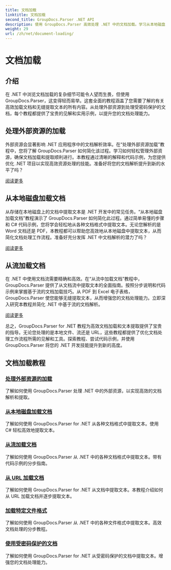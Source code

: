 ```yaml
---
title: 文档加载
linktitle: 文档加载
second_title: GroupDocs.Parser .NET API
description: 使用 GroupDocs.Parser 高效处理 .NET 中的文档加载。学习从本地磁盘、流、URL 等中提取文本。
weight: 29
url: /zh/net/document-loading/
---
```


# 文档加载

## 介绍

在 .NET 中浏览文档加载的复杂细节可能令人望而生畏，但使用 GroupDocs.Parser，这变得轻而易举。这套全面的教程涵盖了您需要了解的有关高效加载文档和无缝提取文本的所有内容。从处理外部资源到处理受密码保护的文档，每个教程都提供了宝贵的见解和实用示例，以提升您的文档处理能力。

## 处理外部资源的加载

外部资源会显著影响 .NET 应用程序中的文档解析效率。在“处理外部资源加载”教程中，您将了解 GroupDocs.Parser 如何简化该过程。学习如何轻松管理外部资源，确保文档加载和提取顺利进行。本教程通过清晰的解释和代码示例，为您提供优化 .NET 项目以实现高效资源处理的技能。准备好将您的文档解析提升到新的水平了吗？

[阅读更多](./handling-loading-of-external-resources/)

## 从本地磁盘加载文档

从存储在本地磁盘上的文档中提取文本是 .NET 开发中的常见任务。“从本地磁盘加载文档”教程演示了 GroupDocs.Parser 如何简化此过程。通过简单易懂的步骤和 C# 代码示例，您将学会轻松地从各种文档格式中提取文本。无论您解析的是 Word 文档还是 PDF，本教程都可以帮助您高效地从本地磁盘中提取文本，从而简化文档处理工作流程。准备好充分发挥 .NET 中文档解析的潜力了吗？

[阅读更多](./load-document-from-local-disk/)

## 从流加载文档

在 .NET 中使用文档流需要精确和高效。在“从流中加载文档”教程中，GroupDocs.Parser 提供了从文档流中提取文本的全面指南。按照分步说明和代码示例来掌握基于流的文档加载技巧。从 PDF 到 Excel 电子表格，GroupDocs.Parser 使您能够无缝提取文本，从而增强您的文档处理能力。立即深入研究本教程并简化 .NET 中基于流的文档解析。

[阅读更多](./load-document-from-stream/)

总之，GroupDocs.Parser for .NET 教程为高效文档加载和文本提取提供了宝贵的指导。无论您处理的是本地文件、流还是 URL，这些教程都提供了优化文档处理工作流程所需的见解和工具。探索教程、尝试代码示例，并使用 GroupDocs.Parser 将您的 .NET 开发技能提升到新的高度。

## 文档加载教程
### [处理外部资源的加载](./handling-loading-of-external-resources/)
了解如何使用 GroupDocs.Parser 处理 .NET 中的外部资源，以实现高效的文档解析和提取。
### [从本地磁盘加载文档](./load-document-from-local-disk/)
了解如何使用 GroupDocs.Parser for .NET 从各种文档格式中提取文本。使用 C# 轻松高效地提取文本。
### [从流加载文档](./load-document-from-stream/)
了解如何使用 GroupDocs.Parser 从 .NET 中的各种文档格式中提取文本。带有代码示例的分步指南。
### [从 URL 加载文档](./load-document-from-url/)
了解如何使用 GroupDocs.Parser for .NET 从文档中提取文本。本教程介绍如何从 URL 加载文档并逐步提取文本。
### [加载特定文件格式](./loading-specific-file-formats/)
了解如何使用 GroupDocs.Parser 从 .NET 中的各种文件格式中提取文本。高效文档处理的分步教程。
### [使用受密码保护的文档](./working-with-password-protected-documents/)
了解如何使用 GroupDocs.Parser for .NET 从受密码保护的文档中提取文本。增强您的文档处理能力。